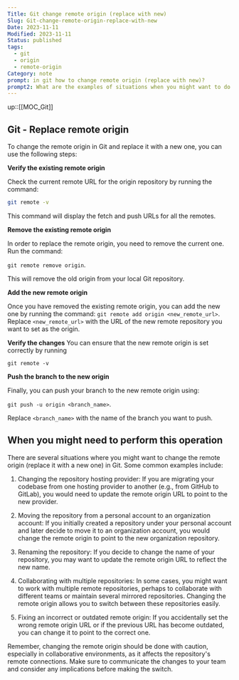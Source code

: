 ```yaml
---
Title: Git change remote origin (replace with new)
Slug: Git-change-remote-origin-replace-with-new
Date: 2023-11-11
Modified: 2023-11-11
Status: published
tags:
  - git
  - origin
  - remote-origin
Category: note
prompt: in git how to change remote origin (replace with new)?
prompt2: What are the examples of situations when you might want to do such an operation
---
```


up::[[MOC_Git]]

## Git - Replace remote origin

To change the remote origin in Git and replace it with a new one, you can use the following steps:

**Verify the existing remote origin**

Check the current remote URL for the origin repository by running the command:

```sh
git remote -v 
```

This command will display the fetch and push URLs for all the remotes.

**Remove the existing remote origin**

In order to replace the remote origin, you need to remove the current one. Run the command:

`git remote remove origin`.

This will remove the old origin from your local Git repository.

**Add the new remote origin**

Once you have removed the existing remote origin, you can add the new one by running the command: `git remote add origin <new_remote_url>`. Replace `<new_remote_url>` with the URL of the new remote repository you want to set as the origin.

**Verify the changes**
You can ensure that the new remote origin is set correctly by running

`git remote -v`

**Push the branch to the new origin**

Finally, you can push your branch to the new remote origin using:

`git push -u origin <branch_name>`.

Replace `<branch_name>` with the name of the branch you want to push.

## When you might need to perform this operation

There are several situations where you might want to change the remote origin (replace it with a new one) in Git. Some common examples include:

1. Changing the repository hosting provider: If you are migrating your codebase from one hosting provider to another (e.g., from GitHub to GitLab), you would need to update the remote origin URL to point to the new provider.

2. Moving the repository from a personal account to an organization account: If you initially created a repository under your personal account and later decide to move it to an organization account, you would change the remote origin to point to the new organization repository.

3. Renaming the repository: If you decide to change the name of your repository, you may want to update the remote origin URL to reflect the new name.

4. Collaborating with multiple repositories: In some cases, you might want to work with multiple remote repositories, perhaps to collaborate with different teams or maintain several mirrored repositories. Changing the remote origin allows you to switch between these repositories easily.

5. Fixing an incorrect or outdated remote origin: If you accidentally set the wrong remote origin URL or if the previous URL has become outdated, you can change it to point to the correct one.

Remember, changing the remote origin should be done with caution, especially in collaborative environments, as it affects the repository's remote connections. Make sure to communicate the changes to your team and consider any implications before making the switch.
